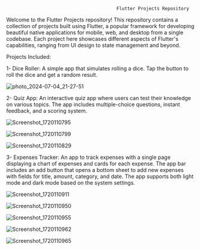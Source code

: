 
                                             Flutter Projects Repository



Welcome to the Flutter Projects repository! This repository contains a collection of projects built using Flutter, a popular framework for developing beautiful native applications for mobile, web, and desktop from a single codebase. Each project here showcases different aspects of Flutter's capabilities, ranging from UI design to state management and beyond.



Projects Included:

1- Dice Roller: A simple app that simulates rolling a dice. Tap the button to roll the dice and get a random result.


![photo_2024-07-04_21-27-51](https://github.com/AbdulRahmanSalaah/FlutterProjects/assets/117433975/e2d589af-3411-4ede-979e-2c0cd5eee05c)





2- Quiz App: An interactive quiz app where users can test their knowledge on various topics. The app includes multiple-choice questions, instant feedback, and a scoring system.



![Screenshot_1720110795](https://github.com/AbdulRahmanSalaah/FlutterProjects/assets/117433975/f3686718-a46b-467a-82a7-4a12d397fb37)




![Screenshot_1720110799](https://github.com/AbdulRahmanSalaah/FlutterProjects/assets/117433975/8a1f7942-249f-4536-857b-9796f246151b)


![Screenshot_1720110829](https://github.com/AbdulRahmanSalaah/FlutterProjects/assets/117433975/197feee0-9901-4a2a-a4e8-4612032722d0)






3- Expenses Tracker: An app to track expenses with a single page displaying a chart of expenses and cards for each expense. The app bar includes an add button that opens a bottom sheet to add new expenses with fields for title, amount, category, and date. The app supports both light mode and dark mode based on the system settings.


![Screenshot_1720110911](https://github.com/AbdulRahmanSalaah/FlutterProjects/assets/117433975/9d875336-9305-4c19-81da-64d32f74dfca)



![Screenshot_1720110950](https://github.com/AbdulRahmanSalaah/FlutterProjects/assets/117433975/5fb14016-63e8-4156-8699-47e084298379)


![Screenshot_1720110955](https://github.com/AbdulRahmanSalaah/FlutterProjects/assets/117433975/9f82b9c9-64ad-464d-a4d9-9f584137e486)



![Screenshot_1720110962](https://github.com/AbdulRahmanSalaah/FlutterProjects/assets/117433975/c3bfb01a-777b-4c56-bc04-72f14f8c9d77)


![Screenshot_1720110965](https://github.com/AbdulRahmanSalaah/FlutterProjects/assets/117433975/704d7214-6639-44ae-9c23-460179299900)

